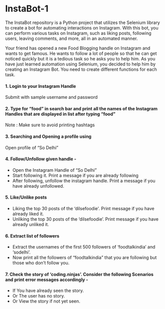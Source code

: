 # InstaBot-1

The InstaBot repository is a Python project that utilizes the Selenium library to create a bot for automating interactions on Instagram. With this bot, you can perform various tasks on Instagram, such as liking posts, following users, leaving comments, and more, all in an automated manner.

Your friend has opened a new Food Blogging handle on Instagram and wants to get famous. He wants to follow a lot of people so that he can get noticed quickly but it is a tedious task so he asks you to help him. As you have just learned automation using Selenium, you decided to help him by creating an Instagram Bot.
You need to create different functions for each task.


#### 1. Login to your Instagram Handle
Submit with sample username and password


#### 2. Type for “food” in search bar and print all the names of the Instagram Handles that are displayed in list after typing “food”
Note : Make sure to avoid printing hashtags


#### 3. Searching and Opening a profile using 
Open profile of “So Delhi” 


#### 4. Follow/Unfollow given handle - 
- Open the Instagram Handle of “So Delhi”
-  Start following it. Print a message if you are already following
-  After following, unfollow the instagram handle. Print a message if you have already unfollowed.


#### 5. Like/Unlike posts
- Liking the top 30 posts of the ‘dilsefoodie'. Print message if you have already liked it.
- Unliking the top 30 posts of the ‘dilsefoodie’. Print message if you have already unliked it.


#### 6. Extract list of followers
- Extract the usernames of the first 500 followers of ‘foodtalkindia’ and ‘sodelhi’.
- Now print all the followers of “foodtalkindia” that you are following but those who don’t follow you.


#### 7. Check the story of ‘coding.ninjas’. Consider the following Scenarios and print error messages accordingly -
- If You have already seen the story.
- Or The user has no story.
- Or View the story if not yet seen.
